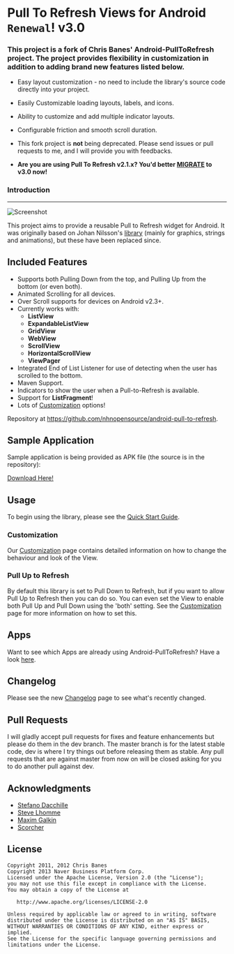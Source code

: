 # Pull To Refresh Views for Android `Renewal`! v3.0
### This project is a fork of Chris Banes' Android-PullToRefresh project. The project provides flexibility in customization in addition to adding brand new features listed below.

- Easy layout customization - no need to include the library's source code directly into your project. 
- Easily Customizable loading layouts, labels, and icons. 
- Ability to customize and add multiple indicator layouts. 
- Configurable friction and smooth scroll duration. 
- This fork project is __not__ being deprecated. Please send issues or pull requests to me, and I will provide you with feedbacks.

- __Are you are using Pull To Refresh v2.1.x? You'd better [MIGRATE](https://github.com/nhnopensource/android-pull-to-refresh/wiki/Migration-from-v2.1.x-to-v3.0.0) to v3.0 now!__

### Introduction
* * *



![Screenshot](https://github.com/nhnopensource/android-pull-to-refresh/raw/master/header_graphic.png)

This project aims to provide a reusable Pull to Refresh widget for Android. It was originally based on Johan Nilsson's [library](https://github.com/johannilsson/android-pulltorefresh) (mainly for graphics, strings and animations), but these have been replaced since.

## Included Features

 * Supports both Pulling Down from the top, and Pulling Up from the bottom (or even both).
 * Animated Scrolling for all devices.
 * Over Scroll supports for devices on Android v2.3+.
 * Currently works with:
    * **ListView**
    * **ExpandableListView**
    * **GridView**
    * **WebView**
    * **ScrollView**
    * **HorizontalScrollView**
    * **ViewPager**
 * Integrated End of List Listener for use of detecting when the user has scrolled to the bottom.
 * Maven Support.
 * Indicators to show the user when a Pull-to-Refresh is available.
 * Support for **ListFragment**!
 * Lots of [Customization](https://github.com/nhnopensource/android-pull-to-refresh/wiki/Customization) options!

Repository at <https://github.com/nhnopensource/android-pull-to-refresh>.

## Sample Application
Sample application is being provided as APK file (the source is in the repository):

[Download Here!](https://github.com/nhnopensource/android-pull-to-refresh/raw/master/downloads/sample-3.0.0.apk)

## Usage
To begin using the library, please see the [Quick Start Guide](https://github.com/nhnopensource/android-pull-to-refresh/wiki/Quick-Start-Guide).

### Customization
Our [Customization](https://github.com/nhnopensource/android-pull-to-refresh/wiki/Customization) page contains detailed information on how to change the behaviour and look of the View.

### Pull Up to Refresh
By default this library is set to Pull Down to Refresh, but if you want to allow Pull Up to Refresh then you can do so. You can even set the View to enable both Pull Up and Pull Down using the 'both' setting. See the [Customization](https://github.com/nhnopensource/android-pull-to-refresh/wiki/Customization) page for more information on how to set this.

## Apps
Want to see which Apps are already using Android-PullToRefresh? Have a look [here](https://github.com/nhnopensource/android-pull-to-refresh/wiki/Apps). 

## Changelog
Please see the new [Changelog](https://github.com/nhnopensource/android-pull-to-refresh/wiki/Changelog) page to see what's recently changed.

## Pull Requests

I will gladly accept pull requests for fixes and feature enhancements but please do them in the dev branch. The master branch is for the latest stable code,  dev is where I try things out before releasing them as stable. Any pull requests that are against master from now on will be closed asking for you to do another pull against dev.

## Acknowledgments

* [Stefano Dacchille](https://github.com/stefanodacchille)
* [Steve Lhomme](https://github.com/robUx4)
* [Maxim Galkin](https://github.com/mgalkin)
* [Scorcher](https://github.com/Scorcher)


## License

    Copyright 2011, 2012 Chris Banes
    Copyright 2013 Naver Business Platform Corp.
    Licensed under the Apache License, Version 2.0 (the "License");
    you may not use this file except in compliance with the License.
    You may obtain a copy of the License at

       http://www.apache.org/licenses/LICENSE-2.0

    Unless required by applicable law or agreed to in writing, software
    distributed under the License is distributed on an "AS IS" BASIS,
    WITHOUT WARRANTIES OR CONDITIONS OF ANY KIND, either express or implied.
    See the License for the specific language governing permissions and
    limitations under the License.